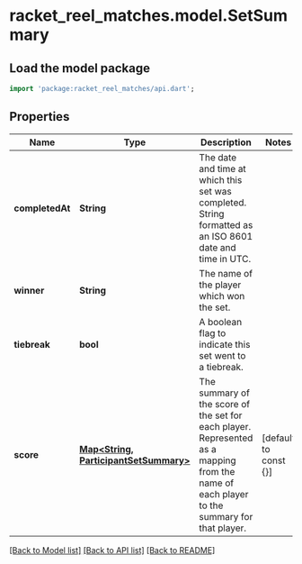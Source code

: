 # racket_reel_matches.model.SetSummary

## Load the model package
```dart
import 'package:racket_reel_matches/api.dart';
```

## Properties
Name | Type | Description | Notes
------------ | ------------- | ------------- | -------------
**completedAt** | **String** | The date and time at which this set was completed. String formatted as an ISO 8601 date and time in UTC. | 
**winner** | **String** | The name of the player which won the set. | 
**tiebreak** | **bool** | A boolean flag to indicate this set went to a tiebreak. | 
**score** | [**Map<String, ParticipantSetSummary>**](ParticipantSetSummary.md) | The summary of the score of the set for each player. Represented as a mapping from the name of each player to the summary for that player. | [default to const {}]

[[Back to Model list]](../README.md#documentation-for-models) [[Back to API list]](../README.md#documentation-for-api-endpoints) [[Back to README]](../README.md)


